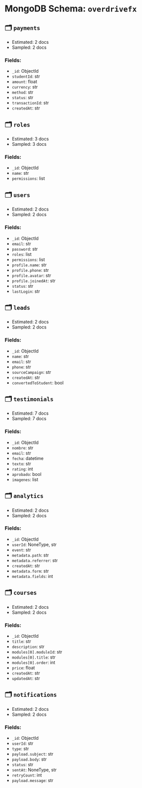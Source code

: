 # MongoDB Schema: `overdrivefx`

## 🗂 `payments`
- Estimated: 2 docs
- Sampled: 2 docs
### Fields:
- `_id`: ObjectId
- `studentId`: str
- `amount`: float
- `currency`: str
- `method`: str
- `status`: str
- `transactionId`: str
- `createdAt`: str

## 🗂 `roles`
- Estimated: 3 docs
- Sampled: 3 docs
### Fields:
- `_id`: ObjectId
- `name`: str
- `permissions`: list

## 🗂 `users`
- Estimated: 2 docs
- Sampled: 2 docs
### Fields:
- `_id`: ObjectId
- `email`: str
- `password`: str
- `roles`: list
- `permissions`: list
- `profile.name`: str
- `profile.phone`: str
- `profile.avatar`: str
- `profile.joinedAt`: str
- `status`: str
- `lastLogin`: str

## 🗂 `leads`
- Estimated: 2 docs
- Sampled: 2 docs
### Fields:
- `_id`: ObjectId
- `name`: str
- `email`: str
- `phone`: str
- `sourceCampaign`: str
- `createdAt`: str
- `convertedToStudent`: bool

## 🗂 `testimonials`
- Estimated: 7 docs
- Sampled: 7 docs
### Fields:
- `_id`: ObjectId
- `nombre`: str
- `email`: str
- `fecha`: datetime
- `texto`: str
- `rating`: int
- `aprobado`: bool
- `imagenes`: list

## 🗂 `analytics`
- Estimated: 2 docs
- Sampled: 2 docs
### Fields:
- `_id`: ObjectId
- `userId`: NoneType, str
- `event`: str
- `metadata.path`: str
- `metadata.referrer`: str
- `createdAt`: str
- `metadata.form`: str
- `metadata.fields`: int

## 🗂 `courses`
- Estimated: 2 docs
- Sampled: 2 docs
### Fields:
- `_id`: ObjectId
- `title`: str
- `description`: str
- `modules[0].moduleId`: str
- `modules[0].title`: str
- `modules[0].order`: int
- `price`: float
- `createdAt`: str
- `updatedAt`: str

## 🗂 `notifications`
- Estimated: 2 docs
- Sampled: 2 docs
### Fields:
- `_id`: ObjectId
- `userId`: str
- `type`: str
- `payload.subject`: str
- `payload.body`: str
- `status`: str
- `sentAt`: NoneType, str
- `retryCount`: int
- `payload.message`: str

